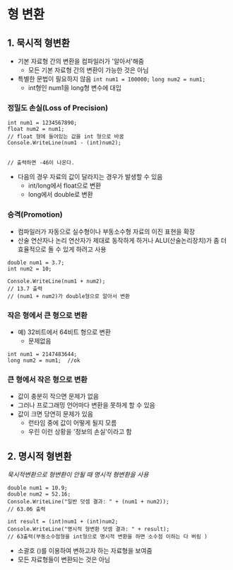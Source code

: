 # 형 변환

## 1. 묵시적 형변환

- 기본 자료형 간의 변환을 컴파일러가 '알아서'해줌
    - 모든 기본 자료형 간의 변환이 가능한 것은 아님
- 특별한 문법이 필요하지 않음
`int num1 = 100000;`
`long num2 = num1;`
    - int형인 num1을 long형 변수에 대입

### 정밀도 손실(Loss of Precision)

```
int num1 = 1234567890;
float num2 = num1;
// float 형에 들어있는 값을 int 형으로 바꿈
Console.WriteLine(num1 - (int)num2);


// 출력하면 -46이 나온다.
```

- 다음의 경우 자료의 값이 달라지는 경우가 발생할 수 있음
    - int/long에서 float으로 변환
    - long에서 double로 변환

### 승격(Promotion)

- 컴파일러가 자동으로 실수형이나 부동소수형 자료의 이진 표현을 확장
- 산술 연산자나 논리 연산자가 제대로 동작하게 하거나 ALU(산술논리장치)가 좀 더 효율적으로 돌 수 있게 하려고 사용

```
double num1 = 3.7;
int num2 = 10;

Console.WriteLine(num1 + num2);
// 13.7 출력
// (num1 + num2)가 double형으로 알아서 변환
```

### 작은 형에서 큰 형으로 변환

- 예) 32비트에서 64비트 형으로 변환
    - 문제없음

```
int num1 = 2147483644;
long num2 = num1;  //ok
```

### 큰 형에서 작은 형으로 변환

- 값이 충분히 작으면 문제가 없음
- 그러나 프로그래밍 언어마다 변환을 못하게 할 수 있음
- 값이 크면 당연히 문제가 있음
    - 런타임 중에 값이 어떻게 될지 모름
    - 우린 이런 상황을 '정보의 손실'이라고 함

## 2. 명시적 형변환

_묵시적변환으로 형변환이 안될 때 명시적 형변환을 사용_

```
double num1 = 10.9;
double num2 = 52.16;
Console.WriteLine("일반 덧셈 결과: " + (num1 + num2));
// 63.06 출력

int result = (int)num1 + (int)num2;
Console.WriteLine("명시적 형변환 덧셈 결과: " + result);
// 63출력(부동소수점형을 int형으로 명시적 변환을 하면 소수점 이하는 다 버림 )
```

- 소괄호 ()를 이용하여 변하고자 하는 자료형을 보여줌
- 모든 자료형들이 변환되는 것은 아님
